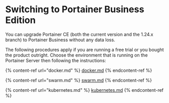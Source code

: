 # Switching to Portainer Business Edition

You can upgrade Portainer CE (both the current version and the 1.24.x branch) to Portainer Business without any data loss.

The following procedures apply if you are running a free trial or you bought the product outright. Choose the environment that is running on the Portainer Server then following the instructions:

{% content-ref url="docker.md" %}
[docker.md](docker.md)
{% endcontent-ref %}

{% content-ref url="swarm.md" %}
[swarm.md](swarm.md)
{% endcontent-ref %}

{% content-ref url="kubernetes.md" %}
[kubernetes.md](kubernetes.md)
{% endcontent-ref %}
